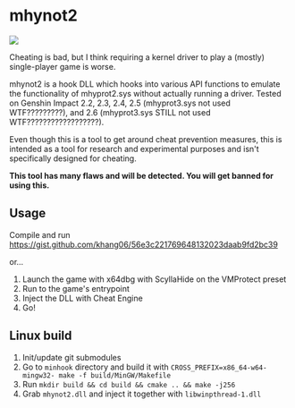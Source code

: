 # mhynot2
![](https://i.imgur.com/elNjsSM.png)

Cheating is bad, but I think requiring a kernel driver to play a (mostly) single-player game is worse.

mhynot2 is a hook DLL which hooks into various API functions to emulate the functionality of mhyprot2.sys without actually running a driver. Tested on Genshin Impact 2.2, 2.3, 2.4, 2.5 (mhyprot3.sys not used WTF?????????), and 2.6 (mhyprot3.sys STILL not used WTF??????????????????).

Even though this is a tool to get around cheat prevention measures, this is intended as a tool for research and experimental purposes and isn't specifically designed for cheating.

**This tool has many flaws and will be detected. You will get banned for using this.**

## Usage
Compile and run https://gist.github.com/khang06/56e3c221769648132023daab9fd2bc39

or...

1. Launch the game with x64dbg with ScyllaHide on the VMProtect preset
2. Run to the game's entrypoint
3. Inject the DLL with Cheat Engine
4. Go!

## Linux build
1. Init/update git submodules
1. Go to `minhook` directory and build it with `CROSS_PREFIX=x86_64-w64-mingw32- make -f build/MinGW/Makefile`
1. Run `mkdir build && cd build && cmake .. && make -j256`
1. Grab `mhynot2.dll` and inject it together with `libwinpthread-1.dll`
